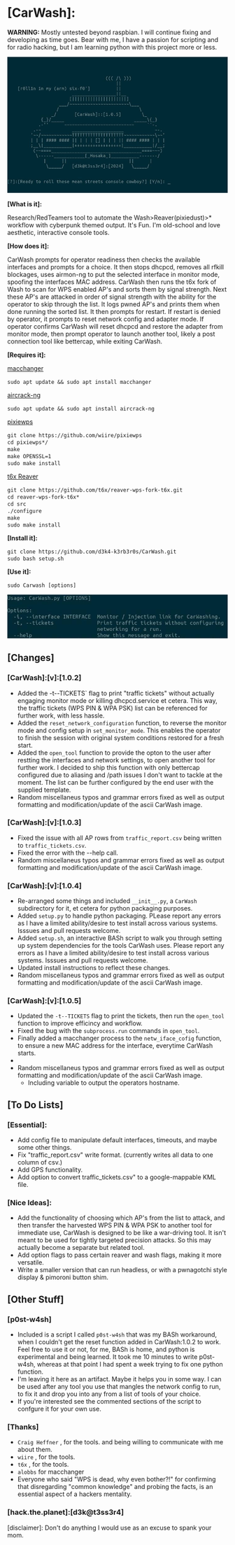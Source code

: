 # [CarWash]:
**WARNING:** Mostly untested beyond raspbian.  I will continue fixing and developing as time goes. Bear with me, I have a passion for scripting and for radio hacking,
but I am learning python with this project more or less. 

![carwashcar](ascii_car.jpg)

**[What is it]:**

Research/RedTeamers tool to automate the Wash>Reaver(pixiedust)>* workflow with cyberpunk themed output. It's Fun. I'm old-school and love aesthetic, interactive console tools. 

**[How does it]:**

CarWash prompts for operator readiness then checks the available interfaces and prompts for a choice. It then stops dhcpcd, removes all rfkill blockages, uses airmon-ng to put the selected interface in monitor mode, spoofing the interfaces MAC address. CarWash then runs the t6x fork of Wash to scan for WPS enabled AP's and sorts them by signal strength. Next these AP's are attacked in order of signal strength with the ability for the operator to skip through the list. It logs pwned AP's and prints them when done running the sorted list. It then prompts for restart. If restart is denied by operator, it prompts to reset network config and adapter mode. If operator confirms CarWash will reset dhcpcd and restore the adapter from monitor mode, then prompt operator to launch another tool, likely a post connection tool like bettercap, while exiting CarWash. 

**[Requires it]:**

[macchanger](https://github.com/alobbs/macchanger)
  ```
  sudo apt update && sudo apt install macchanger
  ```




[aircrack-ng](https://github.com/aircrack-ng/aircrack-ng)
  ```
  sudo apt update && sudo apt install aircrack-ng

  ```

[pixiewps](https://github.com/wiire-a/pixiewps)
  ```
  git clone https://github.com/wiire/pixiewps
  cd pixiewps*/
  make
  make OPENSSL=1
  sudo make install
  ```

[t6x Reaver](https://github.com/t6x/reaver-wps-fork-t6x)
  ```
  git clone https://github.com/t6x/reaver-wps-fork-t6x.git
  cd reaver-wps-fork-t6x*
  cd src
  ./configure
  make
  sudo make install
  ```


**[Install it]:**
  ```
  git clone https://github.com/d3k4-k3rb3r0s/CarWash.git
  sudo bash setup.sh
  ```
**[Use it]:**
  ```
  sudo Carwash [options]
  ```
![usage](carwash_usage.jpg)



## [Changes]
### [CarWash]:[v]:[1.0.2]
  - Added the  -t--TICKETS` flag to print "traffic tickets" without actually engaging monitor mode or killing dhcpcd.service et cetera. This way, the traffic tickets 
    (WPS PIN & WPA PSK) list can be referenced for further work, with less hassle.
  - Added the `reset_network_configuration` function, to reverse the monitor mode and config setup in `set_monitor_mode`. This enables the operator to finish the session with original system conditions restored for a fresh start.
  - Added the `open_tool` function to provide the opton to the user after restting the interfaces and network settings, to open another tool for further work. I decided to ship this function with only bettercap configured due to aliasing and /path issues I don't want to tackle at the moment.  The list can be further configured by the end user with the supplied template.
  - Random miscellaneus typos and grammar errors fixed as well as output formatting and modification/update of the ascii CarWash image.
### [CarWash]:[v]:[1.0.3]
  - Fixed the issue with all AP rows from `traffic_report.csv` being written to `traffic_tickets.csv`.
  - Fixed the error with the --help call.
  - Random miscellaneus typos and grammar errors fixed as well as output formatting and modification/update of the ascii CarWash image.
### [CarWash]:[v]:[1.0.4]
  - Re-arranged some things and included `__init__.py`, a `CarWash` subdirectory for it, et cetera for python packaging purposes.
  - Added `setup.py` to handle python packaging. PLease report any errors as I have a limited ability/desire to test install across various systems. Isssues and pull requests welcome.
  - Added `setup.sh`, an interactive BASh script to walk you through setting up system dependencies for the tools CarWash uses. Please report any errors as I have a limited ability/desire to test install across various systems. Isssues and pull requests welcome.
  - Updated install instructions to reflect these changes.
  - Random miscellaneus typos and grammar errors fixed as well as output formatting and modification/update of the ascii CarWash image.
### [CarWash]:[v]:[1.0.5]
  - Updated the `-t--TICKETS` flag to print the tickets, then run the `open_tool` function to improve efficincy and workflow.
  - Fixed the bug with the `subprocess.run` commands in `open_tool`.
  - Finally added a macchanger process to the `netw_iface_cofig` function, to ensure a new MAC address for the interface, everytime CarWash starts.
  - 
  - Random miscellaneus typos and grammar errors fixed as well as output formatting and modification/update of the ascii CarWash image.
     - Including variable to output the operators hostname. 




## [To Do Lists]

### [Essential]:
 - Add config file to manipulate default interfaces, timeouts, and maybe some other things.
 - Fix "traffic_report.csv" write format. (currently writes all data to one column of csv.)
 - Add GPS functionality.
 - Add option to convert traffic_tickets.csv" to a google-mappable KML file.
  
### [Nice Ideas]:
 - Add the functionality of choosing which AP's from the list to attack, and then transfer the harvested WPS PIN & WPA PSK to another tool for immediate use, CarWash is 
   designed to be like a war-driving tool. It isn't meant to be used for tightly targeted precision attacks. So this may actually become a separate but related tool.
 - Add option flags to pass certain reaver and wash flags, making it more versatile.
 - Write a smaller version that can run headless, or with a pwnagotchi style display & pimoroni button shim.


## [Other Stuff]

### [p0st-w4sh]
 - Included is a script I called `p0st-w4sh` that was my BASh workaround, when I couldn't get the reset function added in CarWash:1.0.2 to work. Feel free to use it or       not, for me, BASh is home, and python is experimental and being learned. It took me 10 minutes to write p0st-w4sh, whereas at that point I had spent a week trying to      fix one python function.
 - I'm leaving it here as an artifact. Maybe it helps you in some way. I can be used after any tool you use that mangles the network config to run, to fix it and drop you    into any from a list of tools of your choice. 
 - If you're interested see the commented sections of the script to confgure it for your own use.

### [Thanks]
- `Craig Heffner` , for the tools. and being willing to communicate with me about them. 
- `wiire` , for the tools.
- `t6x` , for the tools.
- `alobbs` for macchanger
- Everyone who said "WPS is dead, why even bother?!" for confirming that disregarding "common knowledge" and probing the facts, is an essential aspect of a hackers mentality.


### [hack.the.planet]:[d3k@t3ss3r4]
[disclaimer]: Don't do anything I would use as an excuse to spank your mom.
